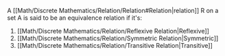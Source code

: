 A [[Math/Discrete Mathematics/Relation/Relation#Relation|relation]] R on a set A is said to be an equivalence relation if it's:
1. [[Math/Discrete Mathematics/Relation/Reflexive Relation|Reflexive]]
2. [[Math/Discrete Mathematics/Relation/Symmetric Relation|Symmetric]]
3. [[Math/Discrete Mathematics/Relation/Transitive Relation|Transitive]]
